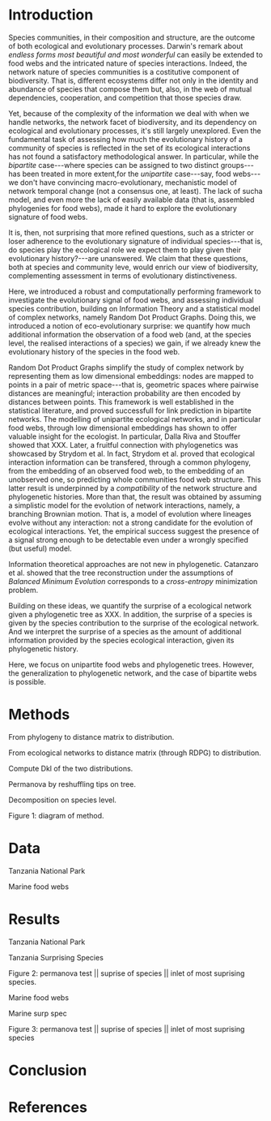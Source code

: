 # Introduction

Species communities, in their composition and structure, are the outcome of both ecological and evolutionary processes.
Darwin's remark about _endless forms most beautiful and most wonderful_ can easily be extended to food webs and the intricated nature of species interactions.
Indeed, the network nature of species communities is a costitutive component of biodiversity.
That is, different ecosystems differ not only in the identity and abundance of species that compose them but, also, in the web of mutual dependencies, cooperation, and competition that those species draw.

Yet, because of the complexity of the information we deal with when we handle networks, the network facet of biodiversity, and its dependency on ecological and evolutionary processes, it's still largely unexplored. Even the fundamental task of assessing how much the evolutionary history of a community of species is reflected in the set of its ecological interactions has not found a satisfactory methodological answer. In particular, while the _bipartite_ case---where species can be assigned to two distinct groups---has been treated in more extent,for the _unipartite_ case---say, food webs---we don't have convincing macro-evolutionary, mechanistic model of network temporal change (not a consensus one, at least). The lack of sucha model, and even more the lack of easily available data (that is, assembled phylogenies for food webs), made it hard to explore the evolutionary signature of food webs.

It is, then, not surprising that more refined questions, such as a stricter or loser adherence to the evolutionary signature of individual species---that is, do species play the ecological role we expect them to play given their evolutionary history?---are unanswered. We claim that these questions, both at species and community leve, would enrich our view of biodiversity, complementing assessment in terms of evolutionary distinctiveness.

Here, we introduced a robust and computationally performing framework to investigate the evolutionary signal of food webs, and assessing individual species contribution, building on Information Theory and a statistical model of complex networks, namely Random Dot Product Graphs. Doing this, we introduced a notion of eco-evolutionary surprise: we quantify how much additional information the observation of a food web (and, at the species level, the realised interactions of a species) we gain, if we already knew the evolutionary history of the species in the food web.

Random Dot Product Graphs simplify the study of complex network by representing them as low dimensional embeddings: nodes are mapped to points in a pair of metric space---that is, geometric spaces where pairwise distances are meaningful; interaction probability are then encoded by distances between points.
This framework is well established in the statistical literature, and proved successfull for link prediction in bipartite networks.
The modelling of unipartite ecological networks, and in particular food webs, through low dimensional embeddings has shown to offer valuable insight for the ecologist.
In particular, Dalla Riva and Stouffer showed that XXX.
Later, a fruitful connection with phylogenetics was showcased by Strydom et al.
In fact, Strydom et al. proved that ecological interaction information can be transfered, through a common phylogeny, from the embedding of an observed food web, to the embedding of an unobserved one, so predicting whole communities food web structure.
This latter result is underpinned by a _compatibility_ of the network structure and phylogenetic histories.
More than that, the result was obtained by assuming a simplistic model for the evolution of network interactions, namely, a branching Brownian motion.
That is, a model of evolution where lineages evolve without any interaction: not a strong candidate for the evolution of ecological interactions.
Yet, the empirical success suggest the presence of a signal strong enough to be detectable even under a wrongly specified (but useful) model.

Information theoretical approaches are not new in phylogenetic.
Catanzaro et al. showed that the tree reconstruction under the assumptions of _Balanced Minimum Evolution_ corresponds to a _cross-entropy_ minimization problem.

Building on these ideas, we quantify the surprise of a ecological network given a phylogenetic tree as XXX.
In addition, the surprise of a species is given by the species contribution to the surprise of the ecological network.
And we interpret the surprise of a species as the amount of additional information provided by the species ecological interaction, given its phylogenetic history.

Here, we focus on unipartite food webs and phylogenetic trees.
However, the generalization to phylogenetic network, and the case of bipartite webs is possible.

# Methods

From phylogeny to distance matrix to distribution.

From ecological networks to distance matrix (through RDPG) to distribution.

Compute Dkl of the two distributions.

Permanova by reshuffling tips on tree.

Decomposition on species level.

Figure 1: diagram of method.

# Data

Tanzania National Park

Marine food webs 

# Results

Tanzania National Park

Tanzania Surprising Species

Figure 2: permanova test || suprise of species || inlet of most suprising species.

Marine food webs 

Marine surp spec

Figure 3: permanova test || suprise of species || inlet of most suprising species

# Conclusion

# References

